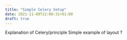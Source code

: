 ```yaml
---
title: "Simple Celery Setup"
date: 2021-11-09T22:08:31+01:00
draft: true
---
```


Explanation of Celery/principle
Simple example of layout ?
